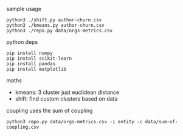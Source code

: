 sample usage
```
python3 ./shift.py author-churn.csv
python3 ./kmeans.py author-churn.csv
python3 ./repo.py data/orgs-metrics.csv
```

python deps
```
pip install numpy
pip install scikit-learn
pip install pandas
pip install matplotlib
```

maths 
- kmeans: 3 cluster just euclidean distance 
- shift: find custom clusters based on data 

coupling uses the sum of coupling
```
python3 repo.py data/orgs-metrics.csv -i entity -c data/sum-of-coupling.csv
```


